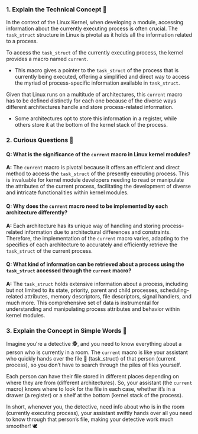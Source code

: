 ### 1. Explain the Technical Concept 📘
In the context of the Linux Kernel, when developing a module, accessing information about the currently executing process is often crucial. The `task_struct` structure in Linux is pivotal as it holds all the information related to a process. 

To access the `task_struct` of the currently executing process, the kernel provides a macro named `current`.
-  This macro gives a pointer to the `task_struct` of the process that is currently being executed, offering a simplified and direct way to access the myriad of process-specific information available in `task_struct`.

Given that Linux runs on a multitude of architectures, this `current` macro has to be defined distinctly for each one because of the diverse ways different architectures handle and store process-related information. 
- Some architectures opt to store this information in a register, while others store it at the bottom of the kernel stack of the process.

### 2. Curious Questions 🤔
#### Q: What is the significance of the `current` macro in Linux kernel modules?
**A:** The `current` macro is pivotal because it offers an efficient and direct method to access the `task_struct` of the presently executing process. This is invaluable for kernel module developers needing to read or manipulate the attributes of the current process, facilitating the development of diverse and intricate functionalities within kernel modules.

#### Q: Why does the `current` macro need to be implemented by each architecture differently?
**A:** Each architecture has its unique way of handling and storing process-related information due to architectural differences and constraints. Therefore, the implementation of the `current` macro varies, adapting to the specifics of each architecture to accurately and efficiently retrieve the `task_struct` of the current process.

#### Q: What kind of information can be retrieved about a process using the `task_struct` accessed through the `current` macro?
**A:** The `task_struct` holds extensive information about a process, including but not limited to its state, priority, parent and child processes, scheduling-related attributes, memory descriptors, file descriptors, signal handlers, and much more. This comprehensive set of data is instrumental for understanding and manipulating process attributes and behavior within kernel modules.

### 3. Explain the Concept in Simple Words 🌟
Imagine you're a detective 🕵️, and you need to know everything about a person who is currently in a room. The `current` macro is like your assistant who quickly hands over the file 📁 (task_struct) of that person (current process), so you don’t have to search through the piles of files yourself.

Each person can have their file stored in different places depending on where they are from (different architectures). So, your assistant (the `current` macro) knows where to look for the file in each case, whether it’s in a drawer (a register) or a shelf at the bottom (kernel stack of the process).

In short, whenever you, the detective, need info about who is in the room (currently executing process), your assistant swiftly hands over all you need to know through that person’s file, making your detective work much smoother! 🕊️